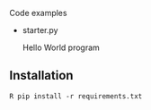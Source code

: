 Code examples

* starter.py

	Hello World program

## Installation

``R
pip install -r requirements.txt
``
